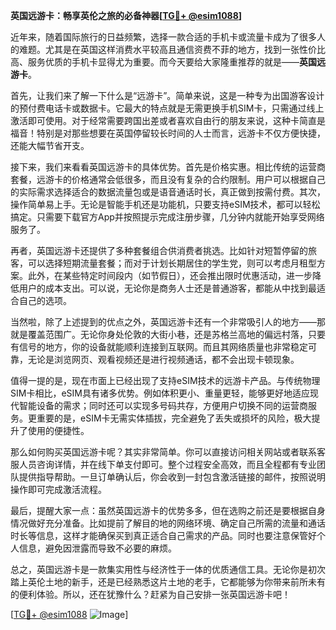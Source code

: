 **英国远游卡：畅享英伦之旅的必备神器[[TG💪+ @esim1088](https://t.me/s/esim1088)]**

近年来，随着国际旅行的日益频繁，选择一款合适的手机卡或流量卡成为了很多人的难题。尤其是在英国这样消费水平较高且通信资费不菲的地方，找到一张性价比高、服务优质的手机卡显得尤为重要。而今天要给大家隆重推荐的就是——**英国远游卡**。

首先，让我们来了解一下什么是“远游卡”。简单来说，这是一种专为出国游客设计的预付费电话卡或数据卡。它最大的特点就是无需更换手机SIM卡，只需通过线上激活即可使用。对于经常需要跨国出差或者喜欢自由行的朋友来说，这种卡简直是福音！特别是对那些想要在英国停留较长时间的人士而言，远游卡不仅方便快捷，还能大幅节省开支。

接下来，我们来看看英国远游卡的具体优势。首先是价格实惠。相比传统的运营商套餐，远游卡的价格通常会低很多，而且没有复杂的合约限制。用户可以根据自己的实际需求选择适合的数据流量包或是语音通话时长，真正做到按需付费。其次，操作简单易上手。无论是智能手机还是功能机，只要支持eSIM技术，都可以轻松搞定。只需要下载官方App并按照提示完成注册步骤，几分钟内就能开始享受网络服务了。

再者，英国远游卡还提供了多种套餐组合供消费者挑选。比如针对短暂停留的旅客，可以选择短期流量套餐；而对于计划长期居住的学生党，则可以考虑月租型方案。此外，在某些特定时间段内（如节假日），还会推出限时优惠活动，进一步降低用户的成本支出。可以说，无论你是商务人士还是普通游客，都能从中找到最适合自己的选项。

当然啦，除了上述提到的优点之外，英国远游卡还有一个非常吸引人的地方——那就是覆盖范围广。无论你身处伦敦的大街小巷，还是苏格兰高地的偏远村落，只要有信号的地方，你的设备就能顺利连接到互联网。而且其网络质量也非常稳定可靠，无论是浏览网页、观看视频还是进行视频通话，都不会出现卡顿现象。

值得一提的是，现在市面上已经出现了支持eSIM技术的远游卡产品。与传统物理SIM卡相比，eSIM具有诸多优势。例如体积更小、重量更轻，能够更好地适应现代智能设备的需求；同时还可以实现多号码共存，方便用户切换不同的运营商服务。更重要的是，eSIM卡无需实体插拔，完全避免了丢失或损坏的风险，极大提升了使用的便捷性。

那么如何购买英国远游卡呢？其实非常简单。你可以直接访问相关网站或者联系客服人员咨询详情，并在线下单支付即可。整个过程安全高效，而且全程都有专业团队提供指导帮助。一旦订单确认后，你会收到一封包含激活链接的邮件，按照说明操作即可完成激活流程。

最后，提醒大家一点：虽然英国远游卡的优势多多，但在选购之前还是要根据自身情况做好充分准备。比如提前了解目的地的网络环境、确定自己所需的流量和通话时长等信息，这样才能确保买到真正适合自己需求的产品。同时也要注意保管好个人信息，避免因泄露而导致不必要的麻烦。

总之，英国远游卡是一款集实用性与经济性于一体的优质通信工具。无论你是初次踏上英伦土地的新手，还是已经熟悉这片土地的老手，它都能够为你带来前所未有的便利体验。所以，还在犹豫什么？赶紧为自己安排一张英国远游卡吧！

[[TG💪+ @esim1088](https://t.me/s/esim1088) ![Image](https://i.postimg.cc/4NQfJmqS/Snipaste-2025-05-13-00-14-12.png)]